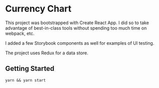 # Currency Chart

This project was bootstrapped with Create React App. I did so to take advantage of best-in-class tools without spending too much time on webpack, etc.

I added a few Storybook components as well for examples of UI testing.

The project uses Redux for a data store.

## Getting Started

`yarn && yarn start`
